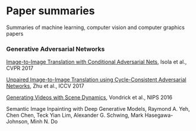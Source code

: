 # Paper summaries
Summaries of machine learning, computer vision and computer graphics papers


### Generative Adversarial Networks

[Image-to-Image Translation with Conditional Adversarial Nets](https://github.com/antoinetlc/paper_summaries/blob/master/Papers/Image-to-Image_Translation_with_Conditional_Adversarial_Nets_Isola_et_al_CVPR17/Pix2Pix.md), Isola et al., CVPR 2017

[Unpaired Image-to-Image Translation using Cycle-Consistent Adversarial Networks](https://github.com/antoinetlc/paper_summaries/blob/master/Papers/Unpaired_Image-to-Image_Translation_using_Cycle-Consistent_Adversarial_Networks_Zhu_et_al_ICCV_2017/CycleGAN.md), Zhu et al., ICCV 2017

[Generating Videos with Scene Dynamics](https://github.com/antoinetlc/paper_summaries/blob/master/Papers/Generating_Videos_with_Scene_Dynamics_Vondrick_et_al_NIPS16/VideoGAN.md), Vondrick et al., NIPS 2016

Semantic Image Inpainting with Deep Generative Models, Raymond A. Yeh, Chen Chen, Teck Yian Lim, Alexander G. Schwing, Mark Hasegawa-Johnson, Minh N. Do
